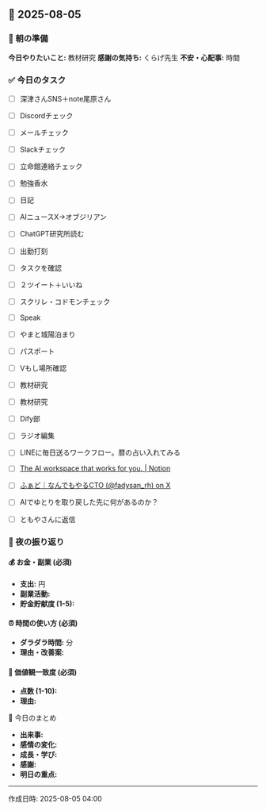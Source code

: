 ## 📅 2025-08-05

### 🌅 朝の準備
**今日やりたいこと:** 教材研究
**感謝の気持ち:** くらげ先生
**不安・心配事:** 時間

### ✅ 今日のタスク
- [ ] 深津さんSNS＋note尾原さん
- [ ] Discordチェック
- [ ] メールチェック
- [ ] Slackチェック
- [ ] 立命館連絡チェック
- [ ] 勉強香水
- [ ] 日記
- [ ] AIニュースX→オブジリアン
- [ ] ChatGPT研究所読む
- [ ] 出勤打刻
- [ ] タスクを確認
- [ ] ２ツイート＋いいね
- [ ] スクリレ・コドモンチェック
- [ ] Speak
- [ ] やまと城陽泊まり
- [ ] パスポート
- [ ] Vもし場所確認
- [ ] 教材研究
- [ ] 教材研究
- [ ] Dify部
- [ ] ラジオ編集
- [ ] LINEに毎日送るワークフロー。暦の占い入れてみる
- [ ] [The AI workspace that works for you. | Notion](https://island-bottle-194.notion.site/AI-b5ab484f8aad4fb8a1e9f4b3a019df74?pvs=4)
- [ ] [ふぁど｜なんでもやるCTO (@fadysan_rh) on X](https://x.com/fadysan_rh/status/1952133908583285015)
- [ ] AIでゆとりを取り戻した先に何があるのか？
- [ ] ともやさんに返信


### 🌙 夜の振り返り

#### 💰 お金・副業 (必須)
- **支出:** 円
- **副業活動:** 
- **貯金貯献度 (1-5):** 

#### ⏰ 時間の使い方 (必須)
- **ダラダラ時間:** 分
- **理由・改善案:** 

#### 🎯 価値観一致度 (必須)
- **点数 (1-10):** 
- **理由:** 

📝 今日のまとめ
- **出来事:** 
- **感情の変化:** 
- **成長・学び:** 
- **感謝:** 
- **明日の重点:** 

---
作成日時: 2025-08-05 04:00